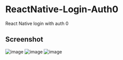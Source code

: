 # ReactNative-Login-Auth0

React Native login with auth 0

## Screenshot
![image](https://user-images.githubusercontent.com/22086360/125231363-3c585a00-e2a0-11eb-98b8-9cba40a072c0.png)
![image](https://user-images.githubusercontent.com/22086360/125231375-3febe100-e2a0-11eb-8d49-efc5582b6149.png)
![image](https://user-images.githubusercontent.com/22086360/125231387-4417fe80-e2a0-11eb-877f-ea8c09d81c45.png)
